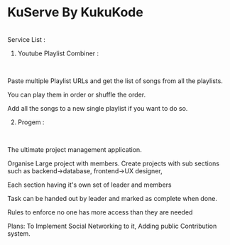 <h1>KuServe By KukuKode</h1>
<br/>
Service List :


1. Youtube Playlist Combiner :
<br/>

Paste multiple Playlist URLs and get the list of songs from all the playlists.

You can play them in order or shuffle the order.

Add all the songs to a new single playlist if you want to do so.

2. Progem :
<br/>

The ultimate project management application.

Organise Large project with members.
Create projects with sub sections such as backend->database, frontend->UX designer, 

Each section having it's own set of leader and members

Task can be handed out by leader and marked as complete when done.

Rules to enforce no one has more access than they are needed

Plans: To Implement Social Networking to it, Adding public Contribution system.

